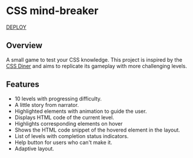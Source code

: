 # CSS mind-breaker

[DEPLOY](https://wystov.github.io/CSS-mind-breaker/)

## Overview

A small game to test your CSS knowledge.
This project is inspired by the [CSS Diner](https://flukeout.github.io/) and aims to replicate its gameplay with more challenging levels.


## Features

- 10 levels with progressing difficulty.
- A little story from narrator.
- Highlighted elements with animation to guide the user.
- Displays HTML code of the current level.
- Highlights corresponding elements on hover
- Shows the HTML code snippet of the hovered element in the layout.
- List of levels with completion status indicators.
- Help button for users who can't make it.
- Adaptive layout.
